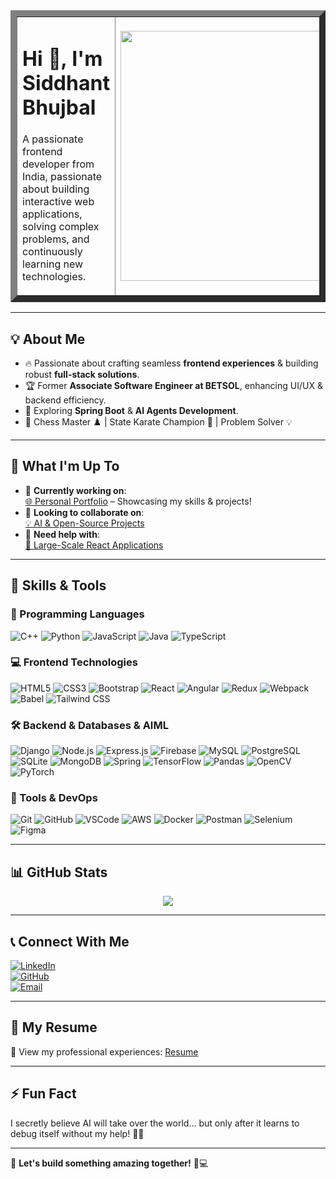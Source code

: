 <table border=10>
  <tr>
    <td>
      <h1>Hi 👋, I'm Siddhant Bhujbal</h1>
      <p>A passionate frontend developer from India, passionate about building interactive web applications, solving complex problems, and continuously learning new technologies.</p>
    </td>
    <td>
      <img src="https://media.giphy.com/media/qgQUggAC3Pfv687qPC/giphy.gif" width="400"/>
    </td>
  </tr>
</table>

---

## 💡 About Me  
- 🔥 Passionate about crafting seamless **frontend experiences** & building robust **full-stack solutions**.  
- 🏆 Former **Associate Software Engineer at BETSOL**, enhancing UI/UX & backend efficiency.  
- 🌱 Exploring **Spring Boot** & **AI Agents Development**.  
- 💪 Chess Master ♟️ | State Karate Champion 🥋 | Problem Solver 💡  

---

## 🚀 What I'm Up To  
- 🔭 **Currently working on**:  
  [🌐 Personal Portfolio](#) – Showcasing my skills & projects!  
- 👯 **Looking to collaborate on**:  
  [💡 AI & Open-Source Projects](#)  
- 🤝 **Need help with**:  
  [🚀 Large-Scale React Applications](#)  

---

## 🔨 Skills & Tools  

### 🚀 Programming Languages  
![C++](https://img.shields.io/badge/C++-00599C?style=for-the-badge&logo=cplusplus&logoColor=white)
![Python](https://img.shields.io/badge/Python-3776AB?style=for-the-badge&logo=python&logoColor=white)
![JavaScript](https://img.shields.io/badge/JavaScript-F7DF1E?style=for-the-badge&logo=javascript&logoColor=black)
![Java](https://img.shields.io/badge/Java-007396?style=for-the-badge&logo=java&logoColor=white)
![TypeScript](https://img.shields.io/badge/TypeScript-3178C6?style=for-the-badge&logo=typescript&logoColor=white)


### 💻 Frontend Technologies  
![HTML5](https://img.shields.io/badge/HTML5-E34F26?style=for-the-badge&logo=html5&logoColor=white)
![CSS3](https://img.shields.io/badge/CSS3-1572B6?style=for-the-badge&logo=css3&logoColor=white)
![Bootstrap](https://img.shields.io/badge/Bootstrap-563D7C?style=for-the-badge&logo=bootstrap&logoColor=white)
![React](https://img.shields.io/badge/React-61DAFB?style=for-the-badge&logo=react&logoColor=black)
![Angular](https://img.shields.io/badge/Angular-DD0031?style=for-the-badge&logo=angular&logoColor=white)
![Redux](https://img.shields.io/badge/Redux-764ABC?style=for-the-badge&logo=redux&logoColor=white)
![Webpack](https://img.shields.io/badge/Webpack-8DD6F9?style=for-the-badge&logo=webpack&logoColor=black)
![Babel](https://img.shields.io/badge/Babel-F9DC3E?style=for-the-badge&logo=babel&logoColor=black)
![Tailwind CSS](https://img.shields.io/badge/Tailwind_CSS-38B2AC?style=for-the-badge&logo=tailwind-css&logoColor=white)


### 🛠 Backend & Databases  & AIML
![Django](https://img.shields.io/badge/Django-092E20?style=for-the-badge&logo=django&logoColor=white)
![Node.js](https://img.shields.io/badge/Node.js-43853D?style=for-the-badge&logo=node.js&logoColor=white)
![Express.js](https://img.shields.io/badge/Express.js-000000?style=for-the-badge&logo=express&logoColor=white)
![Firebase](https://img.shields.io/badge/Firebase-FFCA28?style=for-the-badge&logo=firebase&logoColor=black)
![MySQL](https://img.shields.io/badge/MySQL-4479A1?style=for-the-badge&logo=mysql&logoColor=white)
![PostgreSQL](https://img.shields.io/badge/PostgreSQL-316192?style=for-the-badge&logo=postgresql&logoColor=white)
![SQLite](https://img.shields.io/badge/SQLite-003B57?style=for-the-badge&logo=sqlite&logoColor=white)
![MongoDB](https://img.shields.io/badge/MongoDB-47A248?style=for-the-badge&logo=mongodb&logoColor=white)
![Spring](https://img.shields.io/badge/Spring-6DB33F?style=for-the-badge&logo=spring&logoColor=white)
![TensorFlow](https://img.shields.io/badge/TensorFlow-FF6F00?style=for-the-badge&logo=tensorflow&logoColor=white)
![Pandas](https://img.shields.io/badge/Pandas-150458?style=for-the-badge&logo=pandas&logoColor=white)
![OpenCV](https://img.shields.io/badge/OpenCV-5C3EE8?style=for-the-badge&logo=opencv&logoColor=white)
![PyTorch](https://img.shields.io/badge/PyTorch-EE4C2C?style=for-the-badge&logo=pytorch&logoColor=white)


### 🔧 Tools & DevOps  
![Git](https://img.shields.io/badge/Git-F05032?style=for-the-badge&logo=git&logoColor=white)
![GitHub](https://img.shields.io/badge/GitHub-181717?style=for-the-badge&logo=github&logoColor=white)
![VSCode](https://img.shields.io/badge/VS_Code-007ACC?style=for-the-badge&logo=visual-studio-code&logoColor=white)
![AWS](https://img.shields.io/badge/AWS-232F3E?style=for-the-badge&logo=amazon-aws&logoColor=white)
![Docker](https://img.shields.io/badge/Docker-2496ED?style=for-the-badge&logo=docker&logoColor=white)
![Postman](https://img.shields.io/badge/Postman-FF6C37?style=for-the-badge&logo=postman&logoColor=white)
![Selenium](https://img.shields.io/badge/Selenium-43B02A?style=for-the-badge&logo=selenium&logoColor=white)
![Figma](https://img.shields.io/badge/Figma-F24E1E?style=for-the-badge&logo=figma&logoColor=white)



---

## 📊 GitHub Stats  
<p align="center">
  <img src="https://github-readme-streak-stats.herokuapp.com/?user=TheNextCodeMonk-sidzz&theme=radical&hide_border=true" />
</p>



---

## 📞 Connect With Me  
[![LinkedIn](https://img.shields.io/badge/LinkedIn-0A66C2?style=for-the-badge&logo=linkedin&logoColor=white)](https://linkedin.com/in/siddhantbhujbal1)  
[![GitHub](https://img.shields.io/badge/GitHub-181717?style=for-the-badge&logo=github&logoColor=white)](https://github.com/TheNextCodeMonk-sidzz)  
[![Email](https://img.shields.io/badge/Email-D14836?style=for-the-badge&logo=gmail&logoColor=white)](mailto:siddhantbhujbal18@gmail.com)  

---


## 📄 My Resume  
📄 View my professional experiences: [Resume](https://drive.google.com/file/d/1KmvEDohL-jK4NvEi24vra-aZjlrM9B-i/view?usp=drive_link)  

---

## ⚡ Fun Fact  
I secretly believe AI will take over the world… but only after it learns to debug itself without my help! 🤖🔥

---

🚀 **Let's build something amazing together!** 🤝💻
